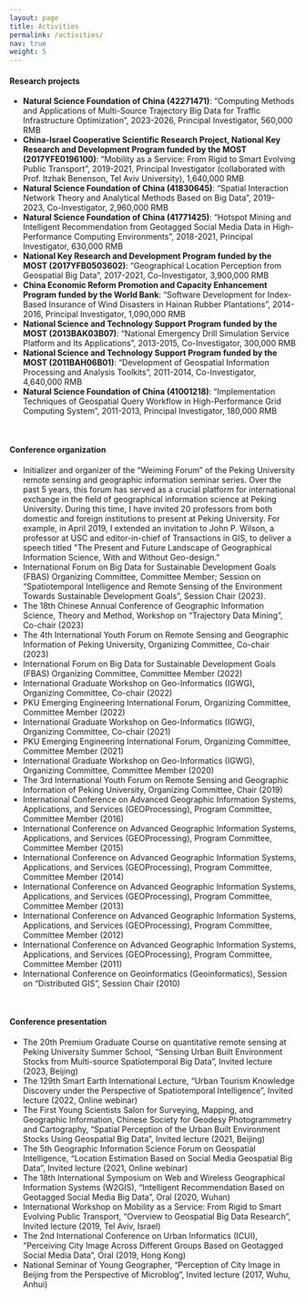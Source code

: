 ```yaml
---
layout: page
title: Activities
permalink: /activities/
nav: true
weight: 5
---
```


#### **Research projects**

- **Natural Science Foundation of China (42271471)**: “Computing Methods and Applications of Multi-Source Trajectory Big Data for Traffic Infrastructure Optimization”, 2023-2026, Principal Investigator, 560,000 RMB
- **China-Israel Cooperative Scientific Research Project, National Key Research and Development Program funded by the MOST (2017YFE0196100)**: “Mobility as a Service: From Rigid to Smart Evolving Public Transport”, 2019-2021, Principal Investigator (collaborated with Prof. Itzhak Benenson, Tel Aviv University), 1,640,000 RMB
- **Natural Science Foundation of China (41830645)**: “Spatial Interaction Network Theory and Analytical Methods Based on Big Data”, 2019-2023, Co-Investigator, 2,960,000 RMB
- **Natural Science Foundation of China (41771425)**: “Hotspot Mining and Intelligent Recommendation from Geotagged Social Media Data in High-Performance Computing Environments”, 2018-2021, Principal Investigator, 630,000 RMB
- **National Key Research and Development Program funded by the MOST (2017YFB0503602)**: “Geographical Location Perception from Geospatial Big Data”, 2017-2021, Co-Investigator, 3,900,000 RMB
- **China Economic Reform Promotion and Capacity Enhancement Program funded by the World Bank**: “Software Development for Index-Based Insurance of Wind Disasters in Hainan Rubber Plantations”, 2014-2016, Principal Investigator, 1,090,000 RMB
- **National Science and Technology Support Program funded by the MOST (2013BAK03B07)**: “National Emergency Drill Simulation Service Platform and Its Applications”, 2013-2015, Co-Investigator, 300,000 RMB
- **National Science and Technology Support Program funded by the MOST (2011BAH06B01)**: “Development of Geospatial Information Processing and Analysis Toolkits”, 2011-2014, Co-Investigator, 4,640,000 RMB
- **Natural Science Foundation of China (41001218)**: “Implementation Techniques of Geospatial Query Workflow in High-Performance Grid Computing System”, 2011-2013, Principal Investigator, 180,000 RMB

<br>

#### **Conference organization**

- Initializer and organizer of the “Weiming Forum” of the Peking University remote sensing and geographic information seminar series. Over the past 5 years, this forum has served as a crucial platform for international exchange in the field of geographical information science at Peking University. During this time, I have invited 20 professors from both domestic and foreign institutions to present at Peking University. For example, in April 2019, I extended an invitation to John P. Wilson, a professor at USC and editor-in-chief of Transactions in GIS, to deliver a speech titled "The Present and Future Landscape of Geographical Information Science, With and Without Geo-design."
- International Forum on Big Data for Sustainable Development Goals (FBAS) Organizing Committee, Committee Member; Session on “Spatiotemporal Intelligence and Remote Sensing of the Environment Towards Sustainable Development Goals”, Session Chair (2023).
- The 18th Chinese Annual Conference of Geographic Information Science, Theory and Method, Workshop on “Trajectory Data Mining”, Co-chair (2023)
- The 4th International Youth Forum on Remote Sensing and Geographic Information of Peking University, Organizing Committee, Co-chair (2023)
- International Forum on Big Data for Sustainable Development Goals (FBAS) Organizing Committee, Committee Member (2022)
- International Graduate Workshop on Geo-Informatics (IGWG), Organizing Committee, Co-chair (2022)
- PKU Emerging Engineering International Forum, Organizing Committee, Committee Member (2022)
- International Graduate Workshop on Geo-Informatics (IGWG), Organizing Committee, Co-chair (2021)
- PKU Emerging Engineering International Forum, Organizing Committee, Committee Member (2021)
- International Graduate Workshop on Geo-Informatics (IGWG), Organizing Committee, Committee Member (2020)
- The 3rd International Youth Forum on Remote Sensing and Geographic Information of Peking University, Organizing Committee, Chair (2019)
- International Conference on Advanced Geographic Information Systems, Applications, and Services (GEOProcessing), Program Committee, Committee Member (2016)
- International Conference on Advanced Geographic Information Systems, Applications, and Services (GEOProcessing), Program Committee, Committee Member (2015)
- International Conference on Advanced Geographic Information Systems, Applications, and Services (GEOProcessing), Program Committee, Committee Member (2014)
- International Conference on Advanced Geographic Information Systems, Applications, and Services (GEOProcessing), Program Committee, Committee Member (2013)
- International Conference on Advanced Geographic Information Systems, Applications, and Services (GEOProcessing), Program Committee, Committee Member (2012)
- International Conference on Advanced Geographic Information Systems, Applications, and Services (GEOProcessing), Program Committee, Committee Member (2011)
- International Conference on Geoinformatics (Geoinformatics), Session on “Distributed GIS”, Session Chair (2010)

<br>

#### **Conference presentation**

- The 20th Premium Graduate Course on quantitative remote sensing at Peking University Summer School, “Sensing Urban Built Environment Stocks from Multi-source Spatiotemporal Big Data”, Invited lecture (2023, Beijing)
- The 129th Smart Earth International Lecture, “Urban Tourism Knowledge Discovery under the Perspective of Spatiotemporal Intelligence”, Invited lecture (2022, Online webinar)
- The First Young Scientists Salon for Surveying, Mapping, and Geographic Information, Chinese Society for Geodesy Photogrammetry and Cartography, “Spatial Perception of the Urban Built Environment Stocks Using Geospatial Big Data”, Invited lecture (2021, Beijing)
- The 5th Geographic Information Science Forum on Geospatial Intelligence, “Location Estimation Based on Social Media Geospatial Big Data”, Invited lecture (2021, Online webinar)
- The 18th International Symposium on Web and Wireless Geographical Information Systems (W2GIS), “Intelligent Recommendation Based on Geotagged Social Media Big Data”, Oral (2020, Wuhan)
- International Workshop on Mobility as a Service: From Rigid to Smart Evolving Public Transport, “Overview to Geospatial Big Data Research”, Invited lecture (2019, Tel Aviv, Israel)
- The 2nd International Conference on Urban Informatics (ICUI), “Perceiving City Image Across Different Groups Based on Geotagged Social Media Data”, Oral (2019, Hong Kong)
- National Seminar of Young Geographer, “Perception of City Image in Beijing from the Perspective of Microblog”, Invited lecture (2017, Wuhu, Anhui)
